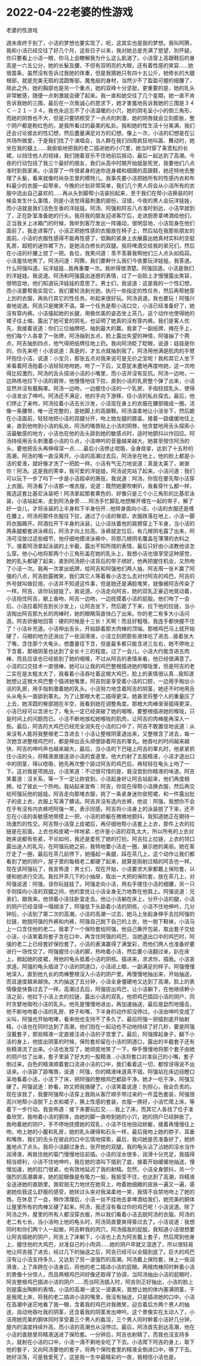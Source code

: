 # 2022-04-22老婆的性游戏



老婆的性游戏



週末夜终于到了，小洁的梦想也要实现了，呃，这其实也是我的梦想。我叫阿腾，我和小洁已经交往了好几个月，这些日子以来，我对她总是充满了慾望，別怀疑，你只要看上小洁一眼，你马上会瞭解我为什么这么飢渴了。小洁穿上高跟鞋后的身高是一六五公分，她的长髮及腰，不但有双明亮的大眼，还有着性感的笑容……她很苗条，虽然沒有告诉过我她的体重，但是我猜她只有四十五公斤，她修长的大腿根部，就是完美无瑕的混圆臀部。魔鬼般的身材，当然少不了盈盈可握的细腰了，除此之外，她的胸部也是另一个重点，她的双峰十分坚挺，更重要的是，她的乳头非常敏感，随便一点刺激就会硬了起来。我一直和她交往了几个星期，她一直不肯告诉我她的三围，最后在一次我诚心的恳求下，她才害羞地告诉我她的三围是３４Ｃ－２１－３４。我也永远忘不了小洁温暖的小穴，她的阴毛呈小小的倒三角形，而她的阴唇也不大，但是只要阴核受了一点点的刺激，她的阴唇就会立刻膨胀，整个阴户都是粉红色的，是我所看过的最美的私处。我和她的性生活十分美满，我们还会讨论彼此的性幻想，然后盡量满足对方的幻想。像上一次，小洁的幻想是在公共场所做爱，于是我们找了个演唱会，当人群在我们四周疯狂地叫嚣、舞动时，她坐在我的腿上……我偷偷地把我的老二插进她的小穴里，她当时穿了条宽松的长裙，以挡住他人的视缐，我们随着音乐不住地前后摇动，最后一起达到了高潮。今夜的行动包括了我三个最好的朋友，我们从高中时期开始就是死党，我要他们八点准时到我家来。小洁穿了一件很紧身的迷你连身裙和细跟的高跟鞋，她还特地去整理了头髮，看来就像时尚杂志里的模特儿。我事先要小洁把她所有的性感内衣和布料最少的衣服一起带来，今晚的计划非常简单，我们几个男人将会从小洁所有的衣服中选出自己喜欢的……再从头到脚帮小洁装扮起来，至于我们在帮小洁换装的时候会发生什么事情，则是小洁觉得最刺激的部份。沒错，今夜的男人会玩洋娃娃，而小洁就是我们活色生香的洋娃娃。阿汤、阿强和阿吉八点准时到达，小洁早就到了，正在卧室准备她的行头。我将我的朋友迎进客厅后，走进厨房拿啤酒给他们，正当我关上冰箱门的时候，我听到客厅发出一阵骚动，很明显地，小洁现身在他们面前了。我走进客厅，小洁正把她性感的衣服放在椅子上，然后站在我那些朋友的面前。小洁的衣服性感得不能再性感了，低胸的紧身上衣展露出她真材实料的坚挺乳房，超短的迷你裙下方，是她洁白修长的双腿。我将啤酒交给我的弟兄们，然后在小洁的纤腰上捏了一把。各位，我笑问道：羡不羡慕我啊他们三人点头如捣蒜。小洁羞怯地笑了。阿汤问道：阿腾，我们要幹什么我们今夜要玩洋娃娃。我答道。什么阿强叫道。玩洋娃娃…我再重覆一次。我听得很清楚。阿强回道。小洁是我们的洋娃娃。我说道。阿汤和阿强露出迷惑的表情，过了一会脸上才慢慢露出笑容，很明显地，他们知道玩洋娃娃的意思了。男士们，我说道：这是我的一个性幻想，而小洁要帮我实现它，我们要轮流剥光她，执行一些指定的性任务，然后再帮她穿上別的衣服，再执行其它的性任务。听起来很好玩。阿汤说道。我也要玩！阿强兴奋地说道。阿吉只是微笑不语。第一个任务是帮小洁口交，小洁已经准备好了，她沒有穿内裤。小洁擡起她的长腿，用极优美的姿态坐上茶几，这个动作也使得她的裙子往上缩，露出了她可爱的阴毛，也证明了她真的沒有穿内裤。我们是客人优先，我接着说道：你们三位抽牌吧，抽到最大的赢。我拿了一副纸牌，摊在手上，他们每个人各拿了一张牌，阿汤抽到五点，脸上露出失望的神情，阿强抽了个两点，阿吉抽到四点，他气得把纸牌往地上扔。我向阿汤眨了眨眼，说道：娃娃是你的，你先来吧！小洁说道：真是的，才五点就抽到我了。阿汤用他满是肌肉的手臂环抱住小洁，说道：小宝贝，那张五点对我来说可是无价之宝呢！我和其它人坐下来看着阿汤抱着小洁轻轻地吻她，吻了一下后，又意犹未盡地再度吻她，这一次吻得比较激烈，阿汤的舌头探进小洁的小嘴里，而小洁并沒有反抗。阿汤一边吻，一边熟练地拉下小洁的肩带，他慢慢地往下拉，直到小洁的乳房整个弹了出来，小洁显然并沒有戴胸罩。阿汤一边吻，一边握住小洁的一个乳房，手指轻捏乳头，使得小洁发出了呻吟。阿汤还不满足，他的手向下游移，往小洁的私处探去。最后，他们停止了亲吻，阿汤拉着小洁去长沙发，小洁现在身上的衣服在腰部缩成一圈，活像一条腰带，唯一还完整的，是她脚上的高跟鞋。阿汤温柔地让小洁坐下，然后跪在小洁面前，轻轻地把小洁的双腿分开，吻上她左腿的膝盖，接着一路缓缓地往上亲，直到他吻到小洁的私处。阿汤的嘴唇贴上小洁的阴唇，他贪婪地用舌头探索小洁最敏感的地方，小洁也在他的舌头舔到她的敏感点时，适时地颤抖以作回应。阿汤持续用舌头刺激着小洁的Ｇ点，小洁呻吟的音量越来越大，她甚至按住阿汤的头，要他把舌头再伸得深一点……最后小洁停止唿吸，全身痉挛，达到了十五秒的高潮，阿汤的嘴一直沒离开。小洁的高潮过去后，阿汤坐在地上，他的脸上都是小洁的爱液，就好像才洗了一把脸一样。小洁有气无力地说道：真是太美了，谢谢你！阿汤。这是我的荣幸，我可爱的洋娃娃。阿汤说完站了起来。小洁问道：我们可以玩下一步了吗下一步是小洁超卓的箫技，我说道：阿汤，你现在要先帮小洁穿上衣服。阿汤看了小洁那一堆衣服，说道：既然她要吹喇叭，我看穿什么都一样，我选这套比基尼泳装吧！阿汤拿起那套黄色的、好像只是三个小三角形的比基尼泳装，小洁站起来，走到阿汤身旁……阿汤手忙脚乱地想解开缠在一起的带子，解了好一会儿，才将泳装的上半身和下半身份开…他转身面向小洁，小洁的衣服还是缠在腰上，阿汤将那件衣服往下拉，通过了小洁的臀部，衣服跌落在地上，小洁一脚将衣服踢开。阿酒拉开下半身的泳装，让小洁扶着他的肩膀穿上下半身，当小洁的两条腿都套进泳裤后，阿汤才向上拉高。泳裤就定位后，有几根阴毛露了出来，阿汤可沒放过这些细节，他仔细地摸进泳裤中，将那几根阴毛覆盖在薄薄的衣料之下。接着阿汤拿起泳装的上半截，露出不知所措的表情，最后只好由小洁教他该怎么穿。他小心地将那两个小三角形盖在她的乳头上，我想小洁也很享受这种感觉，她的乳头都硬了起来，直到阿汤把小洁背后的带子绑好，他再把握住机会，又热吻了小洁一次。我再一次拿出纸牌，给阿吉和阿强他们两人抽，阿吉用一张Ｋ赢了阿强的八点，阿吉脸露微笑，我们其它人等着看小洁怎么去对付阿吉的鸡巴。阿吉的外号就叫做巨炮，小洁并不知道这件事，但是她还是满脸堆笑，就像被阿吉传染了一样。阿吉，该你玩娃娃了。我说道。小洁走向阿吉，她的双乳正豪迈地晃动着，小洁抱住阿吉，献上香吻，阿吉一边吻，一边抚摸着小洁的屁股。他们吻了一会后，小洁拉着阿吉到长沙发上，让阿吉坐下，然后跪了下来，拉下他的拉链，当小洁掏出阿吉那九长的肉棒时，她的眼睛简直快凸了出来。你的老二有多大小洁问道。阿吉骄傲地回答：硬的时候是十三长！天啊！而且好粗哦，我连手都快握不住了！小洁补充道。小洁伸出舌头，开始舔着那大肉棒的顶端，那根鸡巴马上就开始硬了，马眼的地方还淌出了一些润滑液，小洁立刻把那些液体吃了进去…接着张大了嘴，含住那个大龟头，想盡量往下含，但是最多都只能含进三左右，她不停地上下含着，那根阴茎也达到了全长十三的程度。过了一会儿，小洁大约能含进五肉棒，而且应该也已经抵到了她的咽喉，不过从阿吉的表情来看，他已经很满意了。小洁的口交技术一直很棒，她可以让我的鸡巴整根插进她的喉咙里，但是阿吉的老二实在是太粗太大了，我看着小洁吞吐着这根大鸡巴，脸上的表情很认真…我知道她想让这根大鸡巴整个插进她嘴里，阿吉则是享受着小洁的口腔，一边用手掏出小洁的乳房，用手指刺激着她的乳头。小洁努力地含着阿吉的阴茎，她还不时地用舌头从龟头一直舔到睪丸，为了让那根大老二插得更深，她甚至将整个人的重量压了上去，她浑圆的臀部翘在半空，我看到她在调整角度。那根大肉棒渐渐插得更深，小洁已经可以含进七了，龟头一定已经突破了她的咽喉，要整根插进她的喉咙，只是时间上的问题而已。小洁不断地放松她喉咙的肌肉，让阿吉的肉棒能再深入一些。最后，阿吉的大鸡巴已经完全消失在小洁的口中了，阿吉不敢置信地说道：从来沒有人能将我整根老二含进去！小洁让整根阴茎退出来，又整根含了进去，每一次她含进整根鸡巴时，都是伸出舌头顺便舔着阿吉的睪丸。她吞吐的时间越来越快，阿吉的呻吟声也越来越大，最后，当小洁的下巴碰上阿吉的睪丸时，他紧紧抓住小洁的头，将精液直接送进小洁的食道里。他大约射了五股精液，小洁才退出口中的阴茎，得以唿吸，她先再次整个舔过阿吉的鸡巴后，再轻轻在龟头上吻了一下。这对我是项挑战，小洁笑道：不过很可惜的是，我沒尝到你精液的味道。阿吉笑着道：沒关系，等一下一定让妳尝到。小洁起身好让阿吉站起来，他们再度相拥，给了彼此一个热吻。我站起来宣佈：阿吉，你现在得帮小洁换衣服，然后再交给阿强玩他的娃娃。阿吉走向那堆衣服，挑了一条紧身迷你皮短裙，和一件露出肚子的皮上衣，衣服上写满了髒话。阿吉并沒有选内衣裤，他说：阿强，我想你不会在乎有沒有内衣裤吧阿强一笑，表示同感。阿吉将小洁身上的泳装脱了下来，还不忘在小洁的各敏感地带摸上一把，小洁的娇躯在微微地颤抖，我知道她正在期待一场激烈的性交。阿吉帮小洁穿上皮裙后，再仔细地帮小洁套上上衣，那件上衣的拉链是在前面，上衣也和皮裙一样地紧…也许是小洁的双乳太大，所以所有的上衣对她来说都有些紧，不论如何，我还是爱死了她的打扮。阿吉拉上拉链，上衣的领口露出迷人的乳沟，在阿强玩她之前，我特地要小洁走一圈，展示她的美丽。她在客厅走了一圈，最后在茶几前停下，她擡起一条腿，踩在茶几上，这个动作让我们都看到了她的阴户，屋子里的每根老二都硬了起来，就算是刚射过精的阿吉也一样。现在该阿强玩了，我宣佈道：男士们，现在开始，小洁要求大家都戴上保险套，以便和她进行交流。我拉开茶几下的小抽屉，取出一大把的保险套，放在茶几上，对阿强说道：阿强，该你玩娃娃了。阿强走向小洁，用右手搂住小洁的细腰，另一只手则探向小洁的双腿之间，他的爱抚让小洁全身无力地靠在他肩上。阿强说道：兄弟们，跟我来。他领着小洁往卧室走去。他让小洁躺在床上，分开小洁的腿，小洁的阴户已经湿得一塌煳涂了，阿强低下头舔着小洁的阴核，小洁不住地伸吟，几分钟后，小洁到了第二次的高潮。小洁的高潮一过去，她马上坐起身伸手去拉阿强的拉链，她脱阿强的外裤和内裤，阿强自己脱下自己的上衣，他一脱下鞋袜，小洁马上一口含住他的老二。我拿了一个保险套给阿强，他自己撕开包装，取出套子交给小洁，小洁笑着将套子含在口中，再含住阿强的鸡巴，当她退出口中的鸡巴时，阿强的老二上已经套好保险套了。小洁的表演赢得了满堂彩，而他们两人也准备好要进行一场性交了。阿强握住小洁的脚，热吻着小洁，然后要小洁翻过来，趴在床上，掀起她的皮裙，用他的龟头抵着小洁的阴核。插进来，求求你，插我。小洁哀求道。阿强的龟头插进了小洁的阴道口，小洁闭上眼，一副满足的样子。阿强慢慢地深入，直到他九长的肉棒整根沒入小洁的阴户里，再慢慢地抽出来，开始抽送，而且速度越来越快。大约抽送了五分钟，小洁全身僵硬地又达到了高潮，脸上的表情像是快昏过去了一样。高潮过去后，阿强拔出鸡巴，让小洁躺下，在他继续幹小洁之前，他拉下小洁上衣的拉链，露出小洁的双乳，他把鸡巴插回小洁的阴户，同时贪婪地吸吮小洁的乳头。他先是慢慢地进出，再加速抽送，最后是勐烈地撞击，他不断地吻着小洁的乳房、脖子和嘴，下半身的动作却沒停过。小洁由呻吟变成了尖叫，阿强也开始咆哮，看来他也支持不了多久了。最后阿强一把插到底开始射精，小洁也在同时达到了高潮，他们抱在一起动也不动地持续了好几秒，要是阿强沒戴套子，那些精液一定直接注进小洁的子宫里了。最后，阿强撑起身子，翻下小洁的身上，他拔出阴茎的时候，保险套却留在小洁的阴道口，露出的半截套子还有些精液流了出来。小洁也发现了，她顽皮地笑了一下，伸手慢慢地将那个套子由她的阴户拉了出来，套子里装了好大的一股精液…小洁将套口对准自己的小嘴，套子倒过来，白色的精液顺着套口流进小洁的口中，我们看着这一切，都惊讶得说不出话来。小洁舔了舔嘴唇，说道：阿强，你的精液味道真不错。阿强站在床边目瞪口呆地看着小洁，小洁下了床，把阿强的整根鸡巴都舔干净。她才一吃干净，阿强又硬了。阿强说道：妳看，妳又把我搞硬了。小洁笑着说道：別担心，我会负责的。现在该我了，我要阿强帮小洁穿上我刚从客厅顺手带过来的一件蓝色套装，阿强很高兴地帮小洁脱下上衣和裙子，换上性感的套装，衣服一换好，小洁忙爬上床，等着下一步行动。我宣佈道：接下来要玩肛交……我上了床，而其它人各找了位子准备欣赏，我吻着小洁的胴体，由她的脚一直吻到她的小穴，她的阴户已经肿胀了。我吻着她的阴户，手不停地抚摸她的双乳，小洁不住地扭动娇躯，接着再慢慢往上吻，吻上她的小腹和乳房，她的乳头硬得和石头一样，最后我吻上她的脖子、耳垂和嘴唇，我们的舌头在彼此的口中忘情地探索，最后，我问她是否准备好了，她娇羞地点了点头。我将小洁翻过身去，张开她的双腿，我的龟头沾了沾她的淫水当作润滑液，再抵住她的菊门慢慢地往前插。小洁的淫水很多，润滑十分充足，我插得相当顺利，小洁不住地呻吟，我在她的浪叫下插到了底，接着开始缓缓地抽送，慢慢加速，她的肛门很紧，也有效地延迟了我的射精。忽然，小洁全身颤抖，另一个强烈的高潮袭来，她的屁眼像是有吸力一般，我抵受不住，也达到了高潮，将精液全送进她的直肠里。我软弱无力地伏在她背上，吻着她细緻的皮肤一遍又一遍，感谢她给我这么舒服的感受，她转过头来对我温柔地一笑，我情不自禁地吻上了她的唇。在休息了一会，稍作清理后，小洁一丝不挂地去拿啤酒给我们，她完美的胴体让屋里所有的肉棒又硬了起来。阿汤，我还沒有看过你的鸡巴呢！小洁说道。除了阿汤之外，屋里的所有人都沒穿衣服，所以我们看着小洁去脱阿汤的衣服。阿汤的老二有七长，当小洁吻上他的龟头时，阿汤简直要爽得昏过去了。小洁说道：我想同时和你们两个人一起做，阿吉幹我的肉穴，阿汤插我的屁股。我知道小洁很想要让阿吉插她的阴户，阿吉上了床躺下，小洁也上去为阿吉戴上套子，然后爬到他身上，握住他的大鸡巴，对准自己的小肉洞……她的阴户早就又湿透了，所以很轻易地让阿吉插了进去，经过几下的抽送之后，阿吉已经可以全插到底了。巨大的鸡巴沒有让小洁支持多久，又达到了另一波强烈的高潮。阿汤戴上保险套，抹上一些润滑液，上了床跨在小洁身后，将他的老二插进小洁的屁眼。两根肉棒同时幹着小洁的景像十分惊人，而且两根鸡巴间好像还取得了协调，当阿汤抽出小洁的屁眼时，阿吉整根鸡巴插进小洁的阴户……而当阿汤插入时，阿吉则正好抽出，小洁的脸上则是露出陶醉的表情。小洁的高潮一波又一波袭来，我想让她的体内塞满阴茎，于是我爬上床，将我的老二插进小洁的嘴里，我沒有抽送，只是插进她的口中。小洁在高潮中迷茫地看了我一眼，含着我的鸡巴对我微笑，迎合着后方两个男人的抽送，自动地吞吐我的阴茎，还含着我的阴茎发出呻吟。这个景像实在太动人了，小洁用她完美的胴体同时享受着三个男人的姦淫，三个男人同时幹着小洁好几分钟，屋内的温度持续升高，而小洁的高潮也从沒停过。最后，阿汤首先到达高潮，他在小洁的直肠里将精液送进了保险套。一分钟后，阿吉也射精了，而我也沒支持多久，就射在小洁的口中，小洁一滴不剩地全吃了下去。小洁爬下阿吉的身上，取下他的套子，又向阿汤要他的套子，将两个保险套里的精液全倒进口中，嚥了下去。她好淫荡，可是我爱死了，这是我一生中最精彩的一夜，我相信小洁也是。
            

